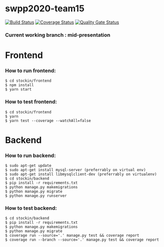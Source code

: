 # swpp2020-team15

[![Build Status](https://travis-ci.org/swsnu/swpp2020-team15.svg?branch=mid-presentation)](https://travis-ci.org/swsnu/swpp2020-team15)
[![Coverage Status](https://coveralls.io/repos/github/swsnu/swpp2020-team15/badge.svg?branch=mid-presentation)](https://coveralls.io/github/swsnu/swpp2020-team15?branch=mid-presentation)
[![Quality Gate Status](https://sonarcloud.io/api/project_badges/measure?project=swsnu_swpp2020-team15&metric=alert_status)](https://sonarcloud.io/dashboard?id=swsnu_swpp2020-team15)

 
### Current working branch : mid-presentation
# Frontend
### How to run frontend:
```
$ cd stockin/frontend
$ npm install
$ yarn start
````

### How to test frontend:
```
$ cd stockin/frontend
$ yarn
$ yarn test --coverage --watchAll=false
```

# Backend
### How to run backend:
```
$ sudo apt-get update
$ sudo apt-get install mysql-server (preferrably on virtual env)
$ sudo apt-get install libmysqlclient-dev (preferrably on virtualenv)
$ cd stockin/backend
$ pip install -r requirements.txt 
$ python manage.py makemigrations
$ python manage.py migrate
$ python manage.py runserver 
```

### How to test backend:
```
$ cd stockin/backend 
$ pip install -r requirements.txt 
$ python manage.py makemigrations 
$ python manage.py migrate
$ coverage run --source='.' manage.py test && coverage report
$ coverage run --branch --source='.' manage.py test && coverage report
```
